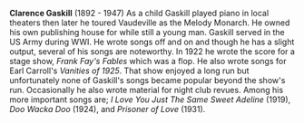 
**Clarence Gaskill** (1892 - 1947) As a child Gaskill played piano in local theaters then later he toured Vaudeville as the Melody Monarch. He owned his own publishing house for while still a young man. Gaskill served in the US Army during WWI. He wrote songs off and on and though he has a slight output, several of his songs are noteworthy. In 1922 he wrote the score for a stage show, *Frank Fay's Fables* which was a flop. He also wrote songs for Earl Carroll's *Vanities of 1925*. That show enjoyed a long run but unfortunately none of Gaskill's songs became popular beyond the show's run. Occasionally he also wrote material for night club revues. Among his more important songs are; *I Love You Just The Same Sweet Adeline* (1919), *Doo Wacka Doo* (1924), and *Prisoner of Love* (1931).